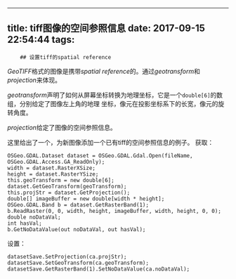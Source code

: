 
---
title: tiff图像的空间参照信息
date: 2017-09-15 22:54:44
tags:
---
        ## 设置tiff的spatial reference

*GeoTIFF*格式的图像是携带*spatial reference*的。通过*geotransform*和*projection*来体现。

*geotransform*声明了如何从屏幕坐标转换为地理坐标，它是一个`double[6]`的数组，分别给定了图像左上角的地理
坐标，像元在投影坐标系下的长宽，像元的旋转角度。

*projection*给定了图像的空间参照信息。


这里给出了一个，为新图像添加一个已有tiff的空间参照信息的例子。
获取：
```
OSGeo.GDAL.Dataset dataset = OSGeo.GDAL.Gdal.Open(fileName, OSGeo.GDAL.Access.GA_ReadOnly);
width = dataset.RasterXSize;
height = dataset.RasterYSize;
this.geoTransform = new double[6];
dataset.GetGeoTransform(geoTransform);            
this.projStr = dataset.GetProjection();
double[] imageBuffer = new double[width * height];
OSGeo.GDAL.Band b = dataset.GetRasterBand(1);
b.ReadRaster(0, 0, width, height, imageBuffer, width, height, 0, 0);
double noDataVal;
int hasVal;
b.GetNoDataValue(out noDataVal, out hasVal);
```
设置：
```
datasetSave.SetProjection(ca.projStr);
datasetSave.SetGeoTransform(ca.geoTransform);
datasetSave.GetRasterBand(1).SetNoDataValue(ca.noDataVal);
```

